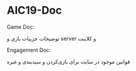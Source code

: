 # AIC19-Doc

Game Doc: 

توضیحات جزییات بازی و server و کلاینت

Engagement Doc:

قوانین موجود در سایت برای بازی‌کردن و سیدبندی و غیره
